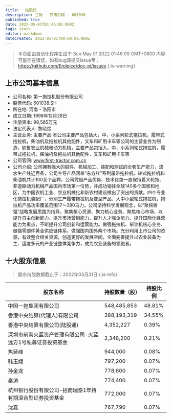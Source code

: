 ```yaml
---
title: 一拖股份
description: 主板 - 农用机械 - 601038
published: true
date: 2022-05-01T01:46:09.000Z
tags: stock
editor: markdown
dateCreated: 2022-01-01T00:00:00.000Z
---
```


> 本页面由自动化程序生成于 Sun May 01 2022 01:46:09 GMT+0800
> 内容可能存在错误，如有bug请提交issue至：https://github.com/Eroleice/doc-pi/issues
{.is-warning}

## 上市公司基本信息
- 公司名称: 第一拖拉机股份有限公司
- 股票代码: 601038.SH
- 所在地: 河南 - 洛阳市
- 成立日期: 1998年12月28日
- 注册资本: 98,585万元
- 法定代表人: 黎晓煜
- 主营业务: 主要产品:本公司主要产品包括大，中，小系列轮式拖拉机，履带式拖拉机，柴油机及拖拉机其他配件，叉车和矿用卡车等公司的主营业务为制造，销售农业机械和动力机械，主要产品包括大，中，小系列轮式拖拉机，履带式拖拉机，柴油机及拖拉机其他配件，叉车和矿用卡车等
- 公司官网: www.first-tractor.com.cn
- 公司介绍: 公司拥有强大的锻件、机械加工、装配和测试的全套生产能力，流水生产线近百条，公司主导产品涵盖“东方红”系列履带拖拉机、轮式拖拉机和柴油机共计100余个品种。公司凭借产品优势、技术优势一直保持着大轮拖、非道路动力机械产品国内市场第一位势，并成功销往全球140多个国家和地区，为中国农机工业、农业机械化和新农村建设做出了突出的贡献。四个专业化拖拉机装配厂，分别生产履带拖拉机及变型产品、大中小型轮式拖拉机，拖拉机产品功率覆盖范围17～380马力。公司坚持科学发展观念，以“聚核铸强”战略发展思路为指导，聚集核心资源、聚力核心业务、聚焦核心市场，以提升自主创新能力、提升市场营销能力、提升人才强企能力、提升国际化经营能力为重点，不断提升公司创新和运营能力。做强拖拉机、柴油机核心业务、做强零部件黄金供应链体系、做强国内国外两个市场。充分利用上市公司的资源，有效整合相关资源，创造更好的发展空间。全面完善提升以农业装备为主、适度多元的产业链整体竞争力，成为农业装备的领跑者。


## 十大股东信息
> 股东持股数据截止于：2022年03月31日
{.is-info}

| 股东名称 | 持股数量（股） | 持股比例 |
| --- | --- | --- |
| 中国一拖集团有限公司 | 548,485,853 | 48.81% |
| 香港中央结算(代理人)有限公司 | 388,193,319 | 34.55% |
| 香港中央结算有限公司(陆股通) | 4,352,227 | 0.39% |
| 深圳市前海火蓝资产管理有限公司-火蓝远方1号私募证券投资基金 | 2,348,200 | 0.21% |
| 焦延峰 | 944,000 | 0.08% |
| 韩玉婕 | 797,200 | 0.07% |
| 孙金龙 | 778,600 | 0.07% |
| 秦涛 | 774,400 | 0.07% |
| 杭州银行股份有限公司-招商瑞泰1年持有期混合型证券投资基金 | 772,000 | 0.07% |
| 沈嘉 | 767,790 | 0.07% |




